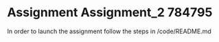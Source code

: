 # Assignment Assignment_2  784795

In order to launch the assignment follow the steps in /code/README.md
